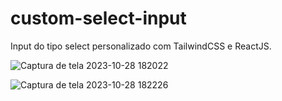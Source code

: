 # custom-select-input
Input do tipo select personalizado com TailwindCSS e ReactJS. 

![Captura de tela 2023-10-28 182022](https://github.com/BiancaHoffer/custom-select-input/assets/99914904/d2a0ec82-d8f0-4dad-ad9c-40a94ff9bd65)

![Captura de tela 2023-10-28 182226](https://github.com/BiancaHoffer/custom-select-input/assets/99914904/8329a133-05da-4c44-9e6f-c97496b2cab0)

